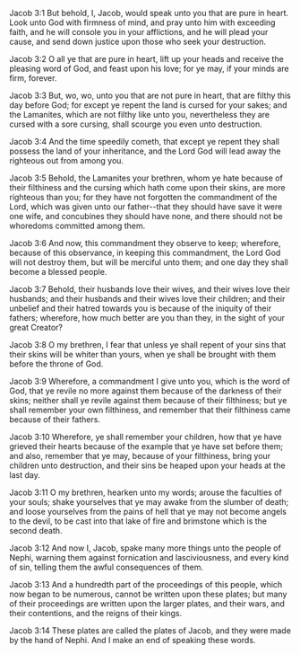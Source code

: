 Jacob 3:1 But behold, I, Jacob, would speak unto you that are pure in
heart. Look unto God with firmness of mind, and pray unto him with
exceeding faith, and he will console you in your afflictions, and he
will plead your cause, and send down justice upon those who seek your
destruction.

Jacob 3:2 O all ye that are pure in heart, lift up your heads and
receive the pleasing word of God, and feast upon his love; for ye may,
if your minds are firm, forever.

Jacob 3:3 But, wo, wo, unto you that are not pure in heart, that are
filthy this day before God; for except ye repent the land is cursed for
your sakes; and the Lamanites, which are not filthy like unto you,
nevertheless they are cursed with a sore cursing, shall scourge you even
unto destruction.

Jacob 3:4 And the time speedily cometh, that except ye repent they shall
possess the land of your inheritance, and the Lord God will lead away
the righteous out from among you.

Jacob 3:5 Behold, the Lamanites your brethren, whom ye hate because of
their filthiness and the cursing which hath come upon their skins, are
more righteous than you; for they have not forgotten the commandment of
the Lord, which was given unto our father--that they should have save it
were one wife, and concubines they should have none, and there should
not be whoredoms committed among them.

Jacob 3:6 And now, this commandment they observe to keep; wherefore,
because of this observance, in keeping this commandment, the Lord God
will not destroy them, but will be merciful unto them; and one day they
shall become a blessed people.

Jacob 3:7 Behold, their husbands love their wives, and their wives love
their husbands; and their husbands and their wives love their children;
and their unbelief and their hatred towards you is because of the
iniquity of their fathers; wherefore, how much better are you than they,
in the sight of your great Creator?

Jacob 3:8 O my brethren, I fear that unless ye shall repent of your sins
that their skins will be whiter than yours, when ye shall be brought
with them before the throne of God.

Jacob 3:9 Wherefore, a commandment I give unto you, which is the word of
God, that ye revile no more against them because of the darkness of
their skins; neither shall ye revile against them because of their
filthiness; but ye shall remember your own filthiness, and remember that
their filthiness came because of their fathers.

Jacob 3:10 Wherefore, ye shall remember your children, how that ye have
grieved their hearts because of the example that ye have set before
them; and also, remember that ye may, because of your filthiness, bring
your children unto destruction, and their sins be heaped upon your heads
at the last day.

Jacob 3:11 O my brethren, hearken unto my words; arouse the faculties of
your souls; shake yourselves that ye may awake from the slumber of
death; and loose yourselves from the pains of hell that ye may not
become angels to the devil, to be cast into that lake of fire and
brimstone which is the second death.

Jacob 3:12 And now I, Jacob, spake many more things unto the people of
Nephi, warning them against fornication and lasciviousness, and every
kind of sin, telling them the awful consequences of them.

Jacob 3:13 And a hundredth part of the proceedings of this people, which
now began to be numerous, cannot be written upon these plates; but many
of their proceedings are written upon the larger plates, and their wars,
and their contentions, and the reigns of their kings.

Jacob 3:14 These plates are called the plates of Jacob, and they were
made by the hand of Nephi. And I make an end of speaking these words.
